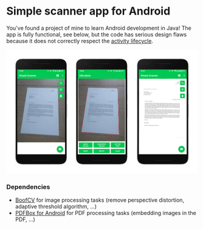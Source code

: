 # Simple scanner app for Android

You've found a project of mine to learn Android development in Java! The app is fully functional, see below, but the code has serious design flaws because it does not correctly respect the [activity lifecycle](https://developer.android.com/guide/components/activities/activity-lifecycle).

![](screenshots.png)

### Dependencies

- [BoofCV](https://boofcv.org/) for image processing tasks (remove perspective distortion, adaptive threshold algorithm, ...)
- [PDFBox for Android](https://github.com/TomRoush/PdfBox-Android) for PDF processing tasks (embedding images in the PDF, ...)
